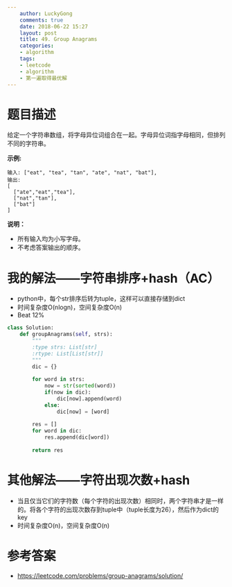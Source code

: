```yaml
---
    author: LuckyGong
    comments: true
    date: 2018-06-22 15:27
    layout: post
    title: 49. Group Anagrams
    categories:
    - algorithm
    tags:
    - leetcode
    - algorithm
    - 第一遍取得最优解
---
```


# 题目描述

给定一个字符串数组，将字母异位词组合在一起。字母异位词指字母相同，但排列不同的字符串。

**示例:**

```
输入: ["eat", "tea", "tan", "ate", "nat", "bat"],
输出:
[
  ["ate","eat","tea"],
  ["nat","tan"],
  ["bat"]
]
```

**说明：**

- 所有输入均为小写字母。
- 不考虑答案输出的顺序。

# 我的解法——字符串排序+hash（AC）

- python中，每个str排序后转为tuple，这样可以直接存储到dict
- 时间复杂度O(nlogn)，空间复杂度O(n)
- Beat 12%

```python
class Solution:
    def groupAnagrams(self, strs):
        """
        :type strs: List[str]
        :rtype: List[List[str]]
        """
        dic = {}
        
        for word in strs:
            now = str(sorted(word))
            if(now in dic):
                dic[now].append(word)
            else:
                dic[now] = [word]
                
        res = []
        for word in dic:
            res.append(dic[word])
        
        return res
```

# 其他解法——字符出现次数+hash

- 当且仅当它们的字符数（每个字符的出现次数）相同时，两个字符串才是一样的。将各个字符的出现次数存到tuple中（tuple长度为26），然后作为dict的key
-   时间复杂度O(n)，空间复杂度O(n)

# 参考答案

- https://leetcode.com/problems/group-anagrams/solution/